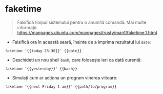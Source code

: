 # faketime

> Falsifică timpul sistemului pentru o anumită comandă.
> Mai multe informații: <https://manpages.ubuntu.com/manpages/trusty/man1/faketime.1.html>.

- Falsifică ora în această seară, înainte de a imprima rezultatul lui `date`:

`faketime '{{today 23:30}}' {{date}}`

- Deschideți un nou shell `bash`, care folosește ieri ca dată curentă:

`faketime '{{yesterday}}' {{bash}}`

- Simulați cum ar acționa un program vinerea viitoare:

`faketime '{{next Friday 1 am}}' {{path/to/program}}`
